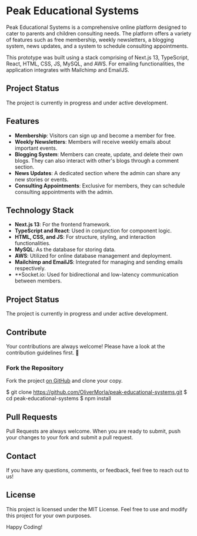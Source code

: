 # Peak Educational Systems

Peak Educational Systems is a comprehensive online platform designed to cater to parents and children consulting needs. The platform offers a variety of features such as free membership, weekly newsletters, a blogging system, news updates, and a system to schedule consulting appointments.

This prototype was built using a stack comprising of Next.js 13, TypeScript, React, HTML, CSS, JS, MySQL, and AWS. For emailing functionalities, the application integrates with Mailchimp and EmailJS.

## Project Status

The project is currently in progress and under active development.

## Features

- **Membership**: Visitors can sign up and become a member for free.
- **Weekly Newsletters**: Members will receive weekly emails about important events.
- **Blogging System**: Members can create, update, and delete their own blogs. They can also interact with other's blogs through a comment section.
- **News Updates**: A dedicated section where the admin can share any new stories or events.
- **Consulting Appointments**: Exclusive for members, they can schedule consulting appointments with the admin.

## Technology Stack

- **Next.js 13**: For the frontend framework.
- **TypeScript and React**: Used in conjunction for component logic.
- **HTML, CSS, and JS**: For structure, styling, and interaction functionalities.
- **MySQL**: As the database for storing data.
- **AWS**: Utilized for online database management and deployment.
- **Mailchimp and EmailJS**: Integrated for managing and sending emails respectively.
- **Socket.io: Used for bidirectional and low-latency communication between members.

## Project Status

The project is currently in progress and under active development.

## Contribute

Your contributions are always welcome! Please have a look at the contribution guidelines first. 🎉

### Fork the Repository

Fork the project [on GitHub](https://github.com/OliverMorla/peak-educational-systems) and clone your copy.

$ git clone https://github.com/OliverMorla/peak-educational-systems.git
$ cd peak-educational-systems
$ npm install

## Pull Requests
Pull Requests are always welcome. When you are ready to submit, push your changes to your fork and submit a pull request.

## Contact
If you have any questions, comments, or feedback, feel free to reach out to us!

## License
This project is licensed under the MIT License. Feel free to use and modify this project for your own purposes.

Happy Coding!
